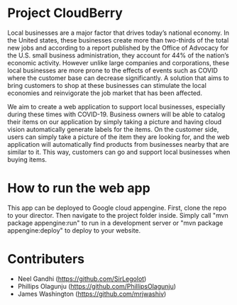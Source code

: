 # Project CloudBerry

Local businesses are a major factor that drives today’s national economy. In the United states, these businesses create more than two-thirds of the total new jobs and according to a report published by the Office of Advocacy for the U.S. small business administration, they account for 44% of the nation’s economic activity. However unlike large companies and corporations, these local businesses are more prone to the effects of events such as COVID where the customer base can decrease significantly. A solution that aims to bring customers to shop at these businesses can stimulate the local economies and reinvigorate the job market that has been affected.

We aim to create a web application to support local businesses, especially during these times with COVID-19. Business owners will be able to catalog their items on our application by simply taking a picture and having cloud vision automatically generate labels for the items. On the customer side, users can simply take a picture of the item they are looking for, and the web application will automatically find products from businesses nearby that are similar to it. This way, customers can go and support local businesses when buying items.

# How to run the web app
This app can be deployed to Google cloud appengine. First, clone the repo to your director. Then navigate to the project folder inside. Simply call "mvn package appengine:run" to run in a development server or "mvn package appengine:deploy" to deploy to your website.

# Contributers
 - Neel Gandhi (https://github.com/SirLegolot)
 - Phillips Olagunju (https://github.com/PhillipsOlagunju)
 - James Washington (https://github.com/mrjwashiv)

